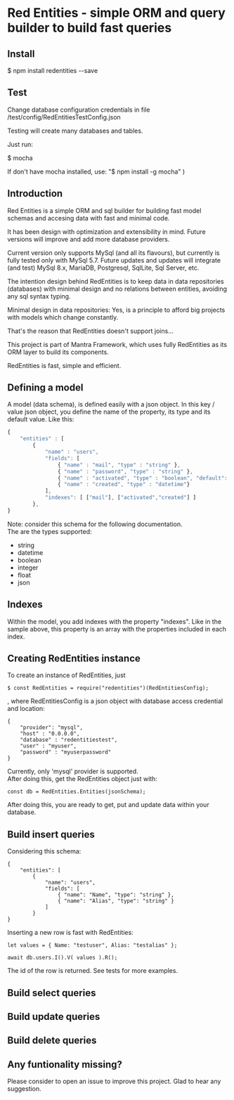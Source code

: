 # Red Entities - simple ORM and query builder to build fast queries

## Install
$ npm install redentities --save

## Test
Change database configuration credentials in file /test/config/RedEntitiesTestConfig.json

Testing will create many databases and tables.

Just run: 

$ mocha

If don't have mocha installed, use:
"$ npm install -g mocha" )
## Introduction
Red Entities is a simple ORM and sql builder for building fast model schemas and accesing data with fast and minimal code.

It has been design with optimization and extensibility in mind. Future versions will improve and add more database providers.

Current version only supports MySql (and all its flavours), but currently is fully tested only with MySql 5.7. Future updates and updates will integrate (and test) MySql 8.x, MariaDB, Postgresql, SqlLite, Sql Server, etc.

The intention design behind RedEntities is to keep data in data repositories (databases) with minimal design and no relations between entities, avoiding any sql syntax typing.

Minimal design in data repositories: Yes, is a principle to afford big projects with models which change constantly.

That's the reason that RedEntities doesn't support joins...

This project is part of Mantra Framework, which uses fully RedEntities as its ORM layer to build its components.

RedEntities is fast, simple and efficient.

## Defining a model
A model (data schema), is defined easily with a json object. In this key / value json object, you define the name of the property, its type and its default value. Like this:
```javascript
{
    "entities" : [
        {
            "name" : "users",
            "fields": [
                { "name" : "mail", "type" : "string" },
                { "name" : "password", "type" : "string" },
                { "name" : "activated", "type" : "boolean", "default": false },
                { "name" : "created", "type" : "datetime"}
            ],
            "indexes": [ ["mail"], ["activated","created"] ]
        },
}
```
Note: consider this schema for the following documentation. </br>
The are the types supported:
* string
* datetime
* boolean
* integer
* float
* json

## Indexes
Within the model, you add indexes with the property "indexes". Like in the sample above, this property is an array with the properties included in each index.

## Creating RedEntities instance
To create an instance of RedEntities, just
```
$ const RedEntities = require("redentities")(RedEntitiesConfig);
```

, where RedEntitiesConfig is a json object with database access credential and location:

```
{
    "provider": "mysql", 
    "host" : "0.0.0.0",
    "database" : "redentitiestest",
    "user" : "myuser", 
    "password" : "myuserpassword"
}
```
Currently, only 'mysql' provider is supported.</br>
After doing this, get the RedEntities object just with:
```
const db = RedEntities.Entities(jsonSchema);
```
After doing this, you are ready to get, put and update data within your database.

## Build insert queries
Considering this schema:
```
{
    "entities": [
        {   
            "name": "users",
            "fields": [
                { "name": "Name", "type": "string" },
                { "name": "Alias", "type": "string" }
            ] 
        }
}
```
Inserting a new row is fast with RedEntities:
```
let values = { Name: "testuser", Alias: "testalias" };

await db.users.I().V( values ).R();
```
The id of the row is returned.
See tests for more examples.

## Build select queries

## Build update queries

## Build delete queries

## Any funtionality missing?
Please consider to open an issue to improve this project. Glad to hear any suggestion.